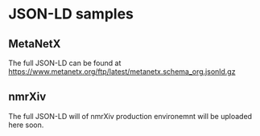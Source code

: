 # JSON-LD samples

## MetaNetX

The full JSON-LD can be found at https://www.metanetx.org/ftp/latest/metanetx.schema_org.jsonld.gz

## nmrXiv 
The full JSON-LD will of nmrXiv production environemnt will be uploaded here soon.

